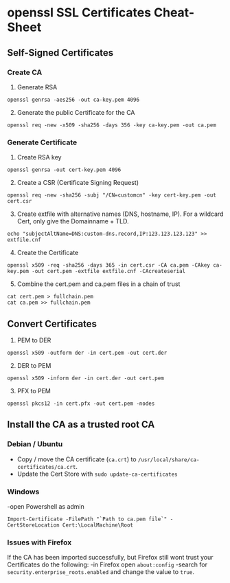 # openssl SSL Certificates Cheat-Sheet

## Self-Signed Certificates

### Create CA

1. Generate RSA
```
openssl genrsa -aes256 -out ca-key.pem 4096
```
2. Generate the public Certificate for the CA
```
openssl req -new -x509 -sha256 -days 356 -key ca-key.pem -out ca.pem
```
### Generate Certificate
1. Create RSA key
```
openssl genrsa -out cert-key.pem 4096
```
2. Create a CSR (Certificate Signing Request)
```
openssl req -new -sha256 -subj "/CN=customcn" -key cert-key.pem -out cert.csr
```
3. Create extfile with alternative names (DNS, hostname, IP). For a wildcard Cert, only give the Domainname + TLD. 
```
echo "subjectAltName=DNS:custom-dns.record,IP:123.123.123.123" >> extfile.cnf
```
4. Create the Certificate
```
openssl x509 -req -sha256 -days 365 -in cert.csr -CA ca.pem -CAkey ca-key.pem -out cert.pem -extfile extfile.cnf -CAcreateserial
```
5. Combine the cert.pem and ca.pem files in a chain of trust
```
cat cert.pem > fullchain.pem
cat ca.pem >> fullchain.pem
```

## Convert Certificates

1. PEM to DER
```
openssl x509 -outform der -in cert.pem -out cert.der
```
2. DER to PEM
```
openssl x509 -inform der -in cert.der -out cert.pem
```
3. PFX to PEM
```
openssl pkcs12 -in cert.pfx -out cert.pem -nodes
```

## Install the CA as a trusted root CA
### Debian / Ubuntu
- Copy / move the CA certificate (`ca.crt`) to `/usr/local/share/ca-certificates/ca.crt`.
- Update the Cert Store with `sudo update-ca-certificates`

### Windows
-open Powershell as admin
```
Import-Certificate -FilePath "`Path to ca.pem file`" -CertStoreLocation Cert:\LocalMachine\Root
```

### Issues with Firefox
If the CA has been imported successfully, but Firefox still wont trust your Certificates do the following:
-in Firefox open `about:config`
-search for `security.enterprise_roots.enabled` and change the value to `true`.
